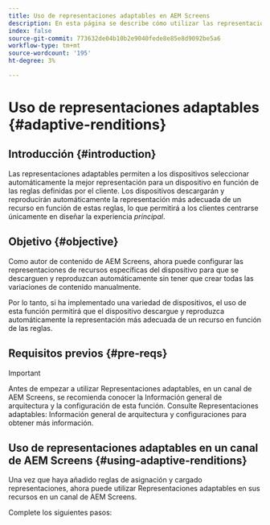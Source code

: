 ```yaml
---
title: Uso de representaciones adaptables en AEM Screens
description: En esta página se describe cómo utilizar las representaciones adaptables en AEM Screens.
index: false
source-git-commit: 773632de04b10b2e9040fede8e85e8d9092be5a6
workflow-type: tm+mt
source-wordcount: '195'
ht-degree: 3%

---
```


# Uso de representaciones adaptables {#adaptive-renditions}

## Introducción {#introduction}

Las representaciones adaptables permiten a los dispositivos seleccionar automáticamente la mejor representación para un dispositivo en función de las reglas definidas por el cliente. Los dispositivos descargarán y reproducirán automáticamente la representación más adecuada de un recurso en función de estas reglas, lo que permitirá a los clientes centrarse únicamente en diseñar la experiencia *principal*.

## Objetivo {#objective}

Como autor de contenido de AEM Screens, ahora puede configurar las representaciones de recursos específicas del dispositivo para que se descarguen y reproduzcan automáticamente sin tener que crear todas las variaciones de contenido manualmente.

Por lo tanto, si ha implementado una variedad de dispositivos, el uso de esta función permitirá que el dispositivo descargue y reproduzca automáticamente la representación más adecuada de un recurso en función de las reglas.

## Requisitos previos {#pre-reqs}

>[!IMPORTANT]
>Antes de empezar a utilizar Representaciones adaptables, en un canal de AEM Screens, se recomienda conocer la Información general de arquitectura y la configuración de esta función. Consulte Representaciones adaptables: Información general de arquitectura y configuraciones para obtener más información.

## Uso de representaciones adaptables en un canal de AEM Screens {#using-adaptive-renditions}

Una vez que haya añadido reglas de asignación y cargado representaciones, ahora puede utilizar Representaciones adaptables en sus recursos en un canal de AEM Screens.

Complete los siguientes pasos:




